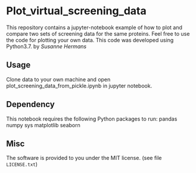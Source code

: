 # Plot_virtual_screening_data

This repository contains a jupyter-notebook example of how to plot and compare two sets of screening data for the same proteins.
Feel free to use the code for plotting your own data. 
This code was developed using Python3.7. 
by *Susanne Hermans*

## Usage

Clone data to your own machine and open plot_screening_data_from_pickle.ipynb in jupyter notebook.

## Dependency

This notebook requires the following Python packages to run:
  pandas
  numpy
  sys
  matplotlib
  seaborn 

## Misc

The software is provided to you under the MIT license.
(see file `LICENSE.txt`)

